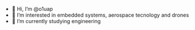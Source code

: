 - 👋 Hi, I’m @o1uap
- 👀 I’m interested in embedded systems, aerospace tecnology and drones
- 🌱 I’m currently studying engineering

